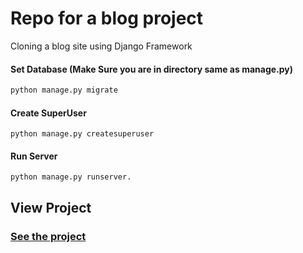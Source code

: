 # Repo for a blog project

Cloning a blog site using Django Framework

#### Set Database (Make Sure you are in directory same as manage.py)

``` python manage.py makemigrations
python manage.py migrate 
```

#### Create SuperUser

```
python manage.py createsuperuser
```

#### Run Server
 ```
python manage.py runserver.
```

## View Project

### <a href="http://banicadaniel.pythonanywhere.com/" target="_blank">See the project</a>
